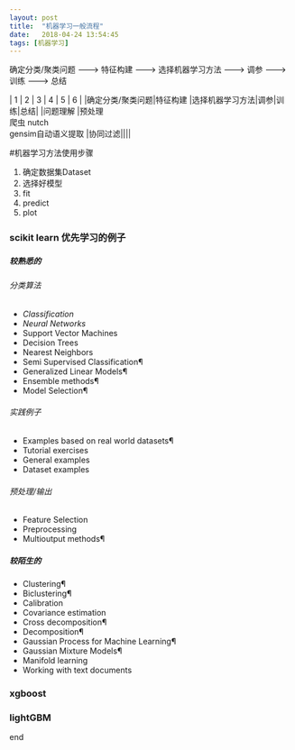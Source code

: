 ```yaml
---
layout: post
title:  "机器学习一般流程"
date:   2018-04-24 13:54:45
tags: [机器学习]
---
```


确定分类/聚类问题 ---> 特征构建 ---> 选择机器学习方法 ---> 调参 ---> 训练 ---> 总结

| 1            | 2                                 | 3           |  4 |  5 |  6 |
|确定分类/聚类问题|特征构建                            |选择机器学习方法|调参|训练|总结|
|问题理解        |预处理<br>爬虫 nutch<br>gensim自动语义提取  |协同过滤||||


#机器学习方法使用步骤
1. 确定数据集Dataset
2. 选择好模型
3. fit
4. predict
5. plot

### scikit learn 优先学习的例子
##### 较熟悉的
###### 分类算法
+ _Classification_
+ _Neural Networks_
+ Support Vector Machines
+ Decision Trees
+ Nearest Neighbors
+ Semi Supervised Classification¶
+ Generalized Linear Models¶
+ Ensemble methods¶
+ Model Selection¶
###### 实践例子
+ Examples based on real world datasets¶
+ Tutorial exercises
+ General examples
+ Dataset examples
###### 预处理/输出
+ Feature Selection
+ Preprocessing
+ Multioutput methods¶

##### 较陌生的
+ Clustering¶
+ Biclustering¶
+ Calibration
+ Covariance estimation
+ Cross decomposition¶
+ Decomposition¶
+ Gaussian Process for Machine Learning¶
+ Gaussian Mixture Models¶
+ Manifold learning
+ Working with text documents

### xgboost
### lightGBM



end
